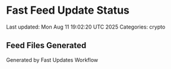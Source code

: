 # Fast Feed Update Status
Last updated: Mon Aug 11 19:02:20 UTC 2025
Categories: crypto

## Feed Files Generated

Generated by Fast Updates Workflow
